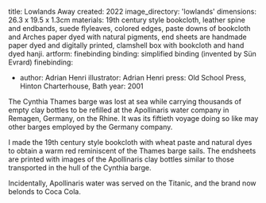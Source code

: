 title: Lowlands Away 
created: 2022
image_directory: 'lowlands'
dimensions: 26.3 x 19.5 x 1.3cm
materials: 19th century style bookcloth, leather spine and endbands, suede flyleaves, colored edges, paste downs of bookcloth and Arches paper dyed with natural pigments, end sheets are handmade paper dyed and digitally printed, clamshell box with bookcloth and hand dyed hanji. 
artform: finebinding
binding: simplified binding (invented by Sün Evrard)
finebinding: 
- author: Adrian Henri
  illustrator: Adrian Henri
  press: Old School Press, Hinton Charterhouse, Bath
  year: 2001

The Cynthia Thames barge was lost at sea while carrying thousands of empty clay bottles to be refilled at the Apollinaris water company in Remagen, Germany, on the Rhine. It was its fiftieth voyage doing so like may other barges employed by the Germany company.
 
I made the 19th century style bookcloth with wheat paste and natural dyes to obtain a warm red reminiscent of the Thames barge sails. The endsheets are printed with images of the Apollinaris clay bottles similar to those transported in the hull of the Cynthia barge. 

Incidentally, Apollinaris water was served on the Titanic, and the brand now belonds to Coca Cola. 